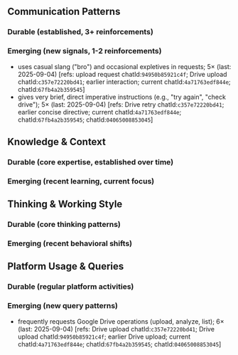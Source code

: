 ## Communication Patterns
### Durable (established, 3+ reinforcements)

### Emerging (new signals, 1-2 reinforcements)
- uses casual slang ("bro") and occasional expletives in requests; 5× (last: 2025-09-04) [refs: upload request chatId:`94950b85921c4f`; Drive upload chatId:`c357e72220bd41`; earlier interaction; current chatId:`4a71763edf844e`; chatId:`67fb4a2b359545`]
- gives very brief, direct imperative instructions (e.g., "try again", "check drive"); 5× (last: 2025-09-04) [refs: Drive retry chatId:`c357e72220bd41`; earlier concise directive; current chatId:`4a71763edf844e`; chatId:`67fb4a2b359545`; chatId:`04065008853045`]

## Knowledge & Context
### Durable (core expertise, established over time)

### Emerging (recent learning, current focus)

## Thinking & Working Style
### Durable (core thinking patterns)

### Emerging (recent behavioral shifts)

## Platform Usage & Queries
### Durable (regular platform activities)

### Emerging (new query patterns)
- frequently requests Google Drive operations (upload, analyze, list); 6× (last: 2025-09-04) [refs: Drive upload chatId:`c357e72220bd41`; Drive upload chatId:`94950b85921c4f`; earlier Drive upload; current chatId:`4a71763edf844e`; chatId:`67fb4a2b359545`; chatId:`04065008853045`]